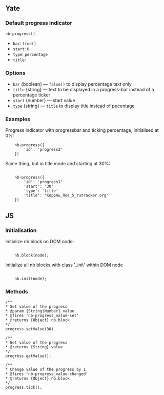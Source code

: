 ## Yate

### Default progress indicator

    nb-progress()
    
* `bar`: `true()`
* `start`: `0`
* `type`: `percentage`
* `title`: ` `

### Options

* `bar` {boolean} — `false()` to display percentage text only
* `title` {string} — text to be displayed in a progress-bar instead of a percentage ticker
* `start` {number} — start value
* `type` {string} — `title` to display title instead of pecentage

### Examples

Progress indicator with progressbar and ticking percentage, initialised at 0%:

```
    nb-progress({
        'id': 'progress2'
    })

```

Same thing, but in title mode and starting at 30%:

```

    nb-progress({
        'id': 'progress1'
        'start': '30'
        'type': 'title'
        'title': 'Король_Лев_5_rutracker.org'
    })

```

## JS

### Initialisation

Initialize nb block on DOM node:
```

    nb.block(node);

```

Initialize all nb blocks with class '_init' within DOM node

```

    nb.init(node);

```

### Methods


```
/**
* Set value of the progress
* @param {String|Number} value
* @fires 'nb-progress_value-set'
* @returns {Object} nb.block
*/
progress.setValue(30)

/**
* Get value of the progress
* @returns {String} value
*/
progress.getValue();

/**
* Change value of the progress by 1
* @fires 'nb-progress_value-changed'
* @returns {Object} nb.block
*/
progress.tick();
```